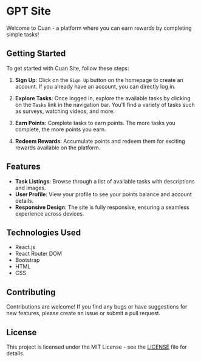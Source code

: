 # GPT Site

Welcome to Cuan - a platform where you can earn rewards by completing simple tasks!

## Getting Started

To get started with Cuan Site, follow these steps:

1. **Sign Up**: Click on the `Sign Up` button on the homepage to create an account. If you already have an account, you can directly log in.

2. **Explore Tasks**: Once logged in, explore the available tasks by clicking on the `Tasks` link in the navigation bar. You'll find a variety of tasks such as surveys, watching videos, and more.

3. **Earn Points**: Complete tasks to earn points. The more tasks you complete, the more points you earn.

4. **Redeem Rewards**: Accumulate points and redeem them for exciting rewards available on the platform.

## Features

- **Task Listings**: Browse through a list of available tasks with descriptions and images.
- **User Profile**: View your profile to see your points balance and account details.
- **Responsive Design**: The site is fully responsive, ensuring a seamless experience across devices.

## Technologies Used

- React.js
- React Router DOM
- Bootstrap
- HTML
- CSS

## Contributing

Contributions are welcome! If you find any bugs or have suggestions for new features, please create an issue or submit a pull request.

## License

This project is licensed under the MIT License - see the [LICENSE](LICENSE) file for details.
